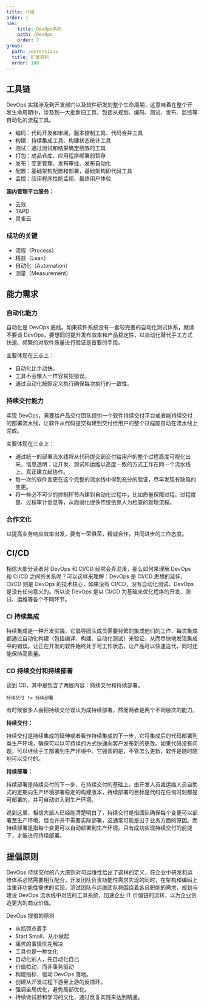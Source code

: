 ```yaml
---
title: 介绍
order: 1
nav:
    title: DevOps系列
    path: /DevOps
    order: 7
group:
  path: /extensions
  title: 扩展资料
  order: 100  
---
```


## 工具链

DevOps 实践涉及到开发部门以及软件研发的整个生命周期，这意味着在整个开发生命周期中，涉及到一大批新旧工具，包括从规划、编码、测试、发布、监控等自动化的流程工具。

- 编码：代码开发和审阅，版本控制工具、代码合并工具
- 构建：持续集成工具、构建状态统计工具
- 测试：通过测试和结果确定绩效的工具
- 打包：成品仓库、应用程序部署前暂存
- 发布：变更管理、发布审批、发布自动化
- 配置：基础架构配置和部署，基础架构即代码工具
- 监控：应用程序性能监视、最终用户体验

**国内管理平台服务：**

- 云效
- TAPD
- 灵雀云

### 成功的关键

- 流程（Process）
- 精益（Lean）
- 自动化（Automation）
- 测量（Measurement）

## 能力需求

### 自动化能力

自动化是 DevOps 底线。如果软件系统没有一套较完善的自动化测试体系，就请不要谈 DevOps，要想同时提升发布效率和产品稳定性，以自动化替代手工方式快速、频繁的对软件质量进行验证是首要的手段。

主要体现在三点上：

- 自动化比手动快。
- 工具不会像人一样容易犯错误。
- 通过自动化按照定义执行确保每次执行的一致性。

### 持续交付能力

实现 DevOps，需要给产品交付团队提供一个软件持续交付平台或者能持续交付的部署流水线，让软件从代码提交构建到交付给用户的整个过程能自动在流水线上完成。

主要体现在三点上：

- 通过统一的部署流水线将从代码提交到交付给用户的整个过程高度可视化出来，信息透明；让开发、测试和运维以高度一致的方式工作在同一个流水线上，真正建立起协作。
- 每一次的软件变更在这个完整的流水线中得到充分的验证，尽早发现有缺陷的变更。
- 将一些必不可少的控制环节內建到自动化过程中，比如质量保障过程、过程度量、过程审计信息等，从而弱化很多传统依靠人为检查的管理流程。

### 合作文化

以提高业务响应效率出发，要有一荣俱荣，精诚合作，共同进步的工作态度。

## CI/CD

相信大部分读者对 DevOps 和 CI/CD 经常会弄混淆，那么如何来理解 DevOps 和 CI/CD 之间的关系呢？可以这样来理解：DevOps 是 CI/CD 思想的延伸，CI/CD 则是 DevOps 的技术核心，如果没有 CI/CD，没有自动化测试，DevOps 是没有任何意义的。所以说 DevOps 是以 CI/CD 为基础来优化程序的开发、测试、运维等各个不同环节。

### CI 持续集成

持续集成是一种开发实践，它倡导团队成员需要频繁的集成他们的工作，每次集成都通过自动化构建（包括编译、构建、自动化测试）来验证，从而尽快地发现集成中的错误。让正在开发的软件始终处于可工作状态，让产品可以快速迭代，同时还能保持高质量。

### CD 持续交付和持续部署

谈到 CD，其中是包含了两层内容：持续交付和持续部署。

```
持续交付 != 持续部署
```

有时候很多人会把持续交付误认为成持续部署，然而两者是两个不同层次的能力。

**持续交付：**

持续交付是持续集成的延伸或者看作持续集成的下一步，它将集成后的代码部署到类生产环境，确保可以以可持续的方式快速向客户发布新的更改。如果代码没有问题，可以继续手工部署到生产环境中。它强调的是，不管怎么更新，软件是随时随地可以交付的。

**持续部署：**

持续部署是持续交付的下一步，在持续交付的基础上，由开发人员或运维人员自助式的定期向生产环境部署稳定的构建版本，持续部署的目标是代码在任何时刻都是可部署的，并可自动进入到生产环境。

说到这里，相信大部人已经能清楚明白了，持续交付是指团队确保每个变更可以部署至生产环境，但也许并不需要实际部署，这通常可能是出于业务方面的原因。而持续部署是指每个变更可以自动部署到生产环境。只有成功实现持续交付的前提下，才能进行持续部署。

## 提倡原则

DevOps 持续交付的八大原则对可运维性给出了这样的定义，在企业中研发和运维体系必然需要相互配合，开发团队负责功能性需求实现的同时，在架构和编码上注重非功能性需求的实现，测试团队与运维团队将围绕着各自职能的需求，规划与建设 DevOps 流水线中对应的工具系统，加速企业 IT 价值链的流转，以为企业创造更大的商业价值。

DevOps 提倡的原则

- 从瓶颈点着手
- Start Small，从小做起
- 痛苦的事情优先解决
- 工具也是一种文化
- 自动化别人，先自动化自己
- 价值拉动，而非事务驱动
- 构建指标，驱动 DevOps 落地。
- 创建从开发过程下游至上游的反馈环。
- 强调全局优化，避免局部优化。
- 持续做试验和学习的文化，通过反复实践来达到精通。
